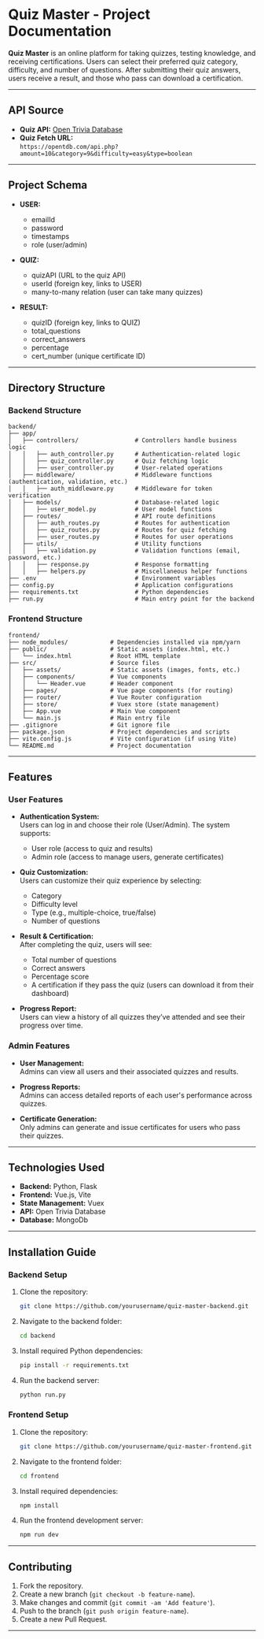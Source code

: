 

# **Quiz Master - Project Documentation**

**Quiz Master** is an online platform for taking quizzes, testing knowledge, and receiving certifications. Users can select their preferred quiz category, difficulty, and number of questions. After submitting their quiz answers, users receive a result, and those who pass can download a certification.

---

## **API Source**

- **Quiz API:** [Open Trivia Database](https://opentdb.com/)
- **Quiz Fetch URL:**  
  `https://opentdb.com/api.php?amount=10&category=9&difficulty=easy&type=boolean`

---

## **Project Schema**

- **USER:**  
  - emailId  
  - password  
  - timestamps  
  - role (user/admin)

- **QUIZ:**  
  - quizAPI (URL to the quiz API)  
  - userId (foreign key, links to USER)  
  - many-to-many relation (user can take many quizzes)

- **RESULT:**  
  - quizID (foreign key, links to QUIZ)  
  - total_questions  
  - correct_answers  
  - percentage  
  - cert_number (unique certificate ID)

---

## **Directory Structure**

### **Backend Structure**

```plaintext
backend/
├── app/
│   ├── controllers/                # Controllers handle business logic
│   │   ├── auth_controller.py      # Authentication-related logic
│   │   ├── quiz_controller.py      # Quiz fetching logic
│   │   ├── user_controller.py      # User-related operations
│   ├── middleware/                 # Middleware functions (authentication, validation, etc.)
│   │   ├── auth_middleware.py      # Middleware for token verification
│   ├── models/                     # Database-related logic
│   │   ├── user_model.py           # User model functions
│   ├── routes/                     # API route definitions
│   │   ├── auth_routes.py          # Routes for authentication
│   │   ├── quiz_routes.py          # Routes for quiz fetching
│   │   ├── user_routes.py          # Routes for user operations
│   ├── utils/                      # Utility functions
│   │   ├── validation.py           # Validation functions (email, password, etc.)
│   │   ├── response.py             # Response formatting
│   │   ├── helpers.py              # Miscellaneous helper functions
├── .env                            # Environment variables
├── config.py                       # Application configurations
├── requirements.txt                # Python dependencies
├── run.py                          # Main entry point for the backend
```

### **Frontend Structure**

```plaintext
frontend/
├── node_modules/            # Dependencies installed via npm/yarn
├── public/                  # Static assets (index.html, etc.)
│   └── index.html           # Root HTML template
├── src/                     # Source files
│   ├── assets/              # Static assets (images, fonts, etc.)
│   ├── components/          # Vue components
│   │   └── Header.vue       # Header component
│   ├── pages/               # Vue page components (for routing)
│   ├── router/              # Vue Router configuration
│   ├── store/               # Vuex store (state management)
│   ├── App.vue              # Main Vue component
│   └── main.js              # Main entry file
├── .gitignore               # Git ignore file
├── package.json             # Project dependencies and scripts
├── vite.config.js           # Vite configuration (if using Vite)
└── README.md                # Project documentation
```

---

## **Features**

### **User Features**

- **Authentication System:**  
  Users can log in and choose their role (User/Admin). The system supports:
  - User role (access to quiz and results)
  - Admin role (access to manage users, generate certificates)
  
- **Quiz Customization:**  
  Users can customize their quiz experience by selecting:
  - Category
  - Difficulty level
  - Type (e.g., multiple-choice, true/false)
  - Number of questions
  
- **Result & Certification:**  
  After completing the quiz, users will see:
  - Total number of questions
  - Correct answers
  - Percentage score
  - A certification if they pass the quiz (users can download it from their dashboard)

- **Progress Report:**  
  Users can view a history of all quizzes they’ve attended and see their progress over time.

### **Admin Features**

- **User Management:**  
  Admins can view all users and their associated quizzes and results.

- **Progress Reports:**  
  Admins can access detailed reports of each user's performance across quizzes.

- **Certificate Generation:**  
  Only admins can generate and issue certificates for users who pass their quizzes.

---

<!-- ## **Screenshots**

### **1. Dashboard**

![Dashboard Screenshot](path/to/dashboard-screenshot.png)

### **2. Quiz Selection Screen**

![Quiz Selection Screenshot](path/to/quiz-selection-screenshot.png)

### **3. Result Screen**

![Result Screenshot](path/to/result-screenshot.png)

--- -->

## **Technologies Used**

- **Backend:** Python, Flask
- **Frontend:** Vue.js, Vite
- **State Management:** Vuex
- **API:** Open Trivia Database
- **Database:** MongoDb
  
---

## **Installation Guide**

### **Backend Setup**

1. Clone the repository:
   ```bash
   git clone https://github.com/yourusername/quiz-master-backend.git
   ```
   
2. Navigate to the backend folder:
   ```bash
   cd backend
   ```

3. Install required Python dependencies:
   ```bash
   pip install -r requirements.txt
   ```

4. Run the backend server:
   ```bash
   python run.py
   ```

### **Frontend Setup**

1. Clone the repository:
   ```bash
   git clone https://github.com/yourusername/quiz-master-frontend.git
   ```

2. Navigate to the frontend folder:
   ```bash
   cd frontend
   ```

3. Install required dependencies:
   ```bash
   npm install
   ```

4. Run the frontend development server:
   ```bash
   npm run dev
   ```

---

## **Contributing**

1. Fork the repository.
2. Create a new branch (`git checkout -b feature-name`).
3. Make changes and commit (`git commit -am 'Add feature'`).
4. Push to the branch (`git push origin feature-name`).
5. Create a new Pull Request.

---

